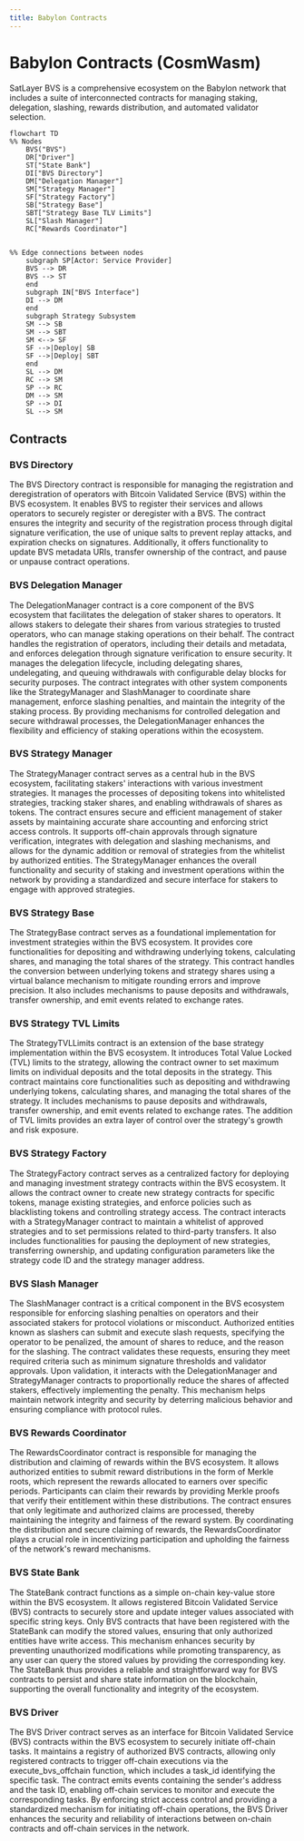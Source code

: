 ```yaml
---
title: Babylon Contracts
---
```


# Babylon Contracts (CosmWasm)

SatLayer BVS is a comprehensive ecosystem on the Babylon network
that includes a suite of interconnected contracts for managing staking,
delegation, slashing, rewards distribution, and automated validator selection.

```mermaid
flowchart TD
%% Nodes
    BVS("BVS")
    DR["Driver"]
    ST["State Bank"]
    DI["BVS Directory"]
    DM["Delegation Manager"]
    SM["Strategy Manager"]
    SF["Strategy Factory"]
    SB["Strategy Base"]
    SBT["Strategy Base TLV Limits"]
    SL["Slash Manager"]
    RC["Rewards Coordinator"]


%% Edge connections between nodes
    subgraph SP[Actor: Service Provider]
    BVS --> DR
    BVS --> ST
    end
    subgraph IN["BVS Interface"]
    DI --> DM
    end
    subgraph Strategy Subsystem
    SM --> SB
    SM --> SBT
    SM <--> SF
    SF -->|Deploy| SB
    SF -->|Deploy| SBT
    end
    SL --> DM
    RC --> SM
    SP --> RC
    DM --> SM
    SP --> DI
    SL --> SM
```

## Contracts

### BVS Directory

The BVS Directory contract is responsible
for managing the registration and deregistration of operators with Bitcoin Validated Service
(BVS) within the BVS ecosystem.
It enables BVS to register their services and allows operators to securely register or deregister with a BVS.
The contract ensures the integrity and security of the registration process through digital signature verification,
the use of unique salts to prevent replay attacks, and expiration checks on signatures.
Additionally, it offers functionality to update BVS metadata URIs,
transfer ownership of the contract, and pause or unpause contract operations.

### BVS Delegation Manager

The DelegationManager contract is a core component of the BVS ecosystem
that facilitates the delegation of staker shares to operators.
It allows stakers to delegate their shares from various strategies to trusted operators,
who can manage staking operations on their behalf.
The contract handles the registration of operators, including their details and metadata,
and enforces delegation through signature verification to ensure security.
It manages the delegation lifecycle, including delegating shares, undelegating,
and queuing withdrawals with configurable delay blocks for security purposes.
The contract integrates with other system components like the StrategyManager and SlashManager
to coordinate share management,
enforce slashing penalties, and maintain the integrity of the staking process.
By providing mechanisms for controlled delegation and secure withdrawal processes,
the DelegationManager enhances the flexibility and efficiency of staking operations within the ecosystem.

### BVS Strategy Manager

The StrategyManager contract serves as a central hub in the BVS ecosystem,
facilitating stakers' interactions with various investment strategies.
It manages the processes of depositing tokens into whitelisted strategies,
tracking staker shares, and enabling withdrawals of shares as tokens.
The contract ensures secure and efficient management of staker assets
by maintaining accurate share accounting and enforcing strict access controls.
It supports off-chain approvals through signature verification, integrates with delegation and slashing mechanisms,
and allows for the dynamic addition or removal of strategies from the whitelist by authorized entities.
The StrategyManager enhances the overall functionality and security of staking and investment operations within the network
by providing a standardized and secure interface for stakers to engage with approved strategies.

### BVS Strategy Base

The StrategyBase contract serves as a foundational implementation for investment strategies within the BVS ecosystem.
It provides core functionalities for depositing and withdrawing underlying tokens,
calculating shares, and managing the total shares of the strategy.
This contract handles the conversion between underlying tokens and strategy shares
using a virtual balance mechanism to mitigate rounding errors and improve precision.
It also includes mechanisms to pause deposits and withdrawals,
transfer ownership, and emit events related to exchange rates.

### BVS Strategy TVL Limits

The StrategyTVLLimits contract is an extension of the base strategy implementation within the BVS ecosystem.
It introduces Total Value Locked (TVL) limits to the strategy,
allowing the contract owner to set maximum limits on individual deposits and the total deposits in the strategy.
This contract maintains core functionalities such as depositing and withdrawing underlying tokens,
calculating shares, and managing the total shares of the strategy.
It includes mechanisms to pause deposits and withdrawals, transfer ownership, and emit events related to exchange rates.
The addition of TVL limits provides an extra layer of control over the strategy's growth and risk exposure.

### BVS Strategy Factory

The StrategyFactory contract serves as a centralized factory
for deploying and managing investment strategy contracts within the BVS ecosystem.
It allows the contract owner to create new strategy contracts for specific tokens,
manage existing strategies, and enforce policies such as blacklisting tokens and controlling strategy access.
The contract interacts with a StrategyManager contract to maintain a whitelist of approved strategies
and to set permissions related to third-party transfers.
It also includes functionalities for pausing the deployment of new strategies, transferring ownership,
and updating configuration parameters like the strategy code ID and the strategy manager address.

### BVS Slash Manager

The SlashManager contract is a critical component in the BVS ecosystem
responsible for enforcing slashing penalties on operators and their associated stakers for protocol violations or misconduct.
Authorized entities known as slashers can submit and execute slash requests,
specifying the operator to be penalized, the amount of shares to reduce, and the reason for the slashing.
The contract validates these requests,
ensuring they meet required criteria such as minimum signature thresholds and validator approvals.
Upon validation,
it interacts with the DelegationManager and StrategyManager contracts
to proportionally reduce the shares of affected stakers,
effectively implementing the penalty.
This mechanism helps
maintain network integrity and security
by deterring malicious behavior and ensuring compliance with protocol rules.

### BVS Rewards Coordinator

The RewardsCoordinator contract is responsible for managing the distribution
and claiming of rewards within the BVS ecosystem.
It allows authorized entities to submit reward distributions in the form of Merkle roots,
which represent the rewards allocated to earners over specific periods.
Participants can claim their rewards
by providing Merkle proofs that verify their entitlement within these distributions.
The contract ensures that only legitimate and authorized claims are processed,
thereby maintaining the integrity and fairness of the reward system.
By coordinating the distribution and secure claiming of rewards,
the RewardsCoordinator plays a crucial role in incentivizing participation
and upholding the fairness of the network's reward mechanisms.

### BVS State Bank

The StateBank contract functions as a simple on-chain key-value store within the BVS ecosystem.
It allows registered Bitcoin Validated Service (BVS)
contracts to securely store and update integer values associated with specific string keys.
Only BVS contracts that have been registered with the StateBank can modify the stored values,
ensuring that only authorized entities have write access.
This mechanism enhances security by preventing unauthorized modifications while promoting transparency,
as any user can query the stored values by providing the corresponding key.
The StateBank thus provides a reliable and straightforward way for BVS contracts
to persist and share state information on the blockchain,
supporting the overall functionality and integrity of the ecosystem.

### BVS Driver

The BVS Driver contract serves as an interface for Bitcoin Validated Service (BVS)
contracts within the BVS ecosystem to securely initiate off-chain tasks.
It maintains a registry of authorized BVS contracts,
allowing only registered contracts to trigger off-chain executions via the execute_bvs_offchain function,
which includes a task_id identifying the specific task.
The contract emits events containing the sender's address and the task ID,
enabling off-chain services to monitor and execute the corresponding tasks.
By enforcing strict access control and providing a standardized mechanism for initiating off-chain operations,
the BVS Driver enhances the security and reliability of interactions between on-chain contracts and off-chain services in the network.
